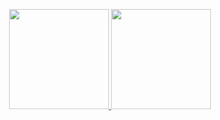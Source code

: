 <div align="center">
  <a href="https://github.com/alexandrelimaxs">
  <img height="180em" src="https://github-readme-stats.vercel.app/api?username=alexandrelimaxs&show_icons=true&theme=dracula&include_all_commits=true&count_private=true"/>
  <img height="180em" src="https://github-readme-stats.vercel.app/api/top-langs/?username=alexandrelimaxs&layout=compact&langs_count=7&theme=dracula"/>
</div>
